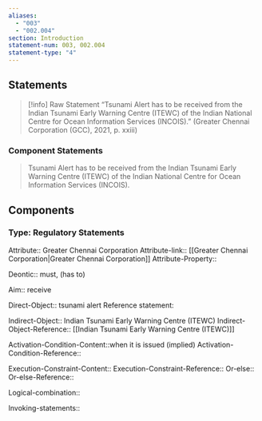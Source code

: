 ```yaml
---
aliases:
  - "003"
  - "002.004"
section: Introduction
statement-num: 003, 002.004
statement-type: "4"
---
```

## Statements 
> [!info] Raw Statement
> “Tsunami Alert has to be received from the Indian Tsunami Early Warning Centre (ITEWC) of the Indian National Centre for Ocean Information Services (INCOIS).” (Greater Chennai Corporation (GCC), 2021, p. xxiii)

### Component Statements
> Tsunami Alert has to be received from the Indian Tsunami Early Warning Centre (ITEWC) of the Indian National Centre for Ocean Information Services (INCOIS).
## Components

### Type: Regulatory Statements
Attribute:: Greater Chennai Corporation
Attribute-link:: [[Greater Chennai Corporation|Greater Chennai Corporation]]
Attribute-Property::

Deontic:: must, (has to)

Aim:: receive

Direct-Object:: tsunami alert
	Reference statement:

Indirect-Object:: Indian Tsunami Early Warning Centre (ITEWC)
Indirect-Object-Reference:: [[Indian Tsunami Early Warning Centre (ITEWC)]]

Activation-Condition-Content::when it is issued (implied)
Activation-Condition-Reference::

Execution-Constraint-Content::
Execution-Constraint-Reference::
Or-else::
Or-else-Reference::

Logical-combination::

Invoking-statements::